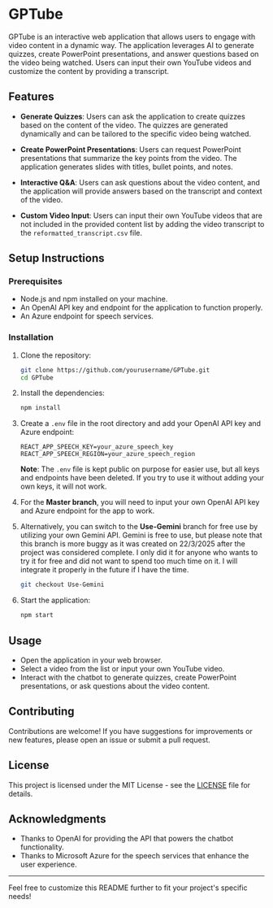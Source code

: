 # GPTube

GPTube is an interactive web application that allows users to engage with video content in a dynamic way. The application leverages AI to generate quizzes, create PowerPoint presentations, and answer questions based on the video being watched. Users can input their own YouTube videos and customize the content by providing a transcript.

## Features

- **Generate Quizzes**: Users can ask the application to create quizzes based on the content of the video. The quizzes are generated dynamically and can be tailored to the specific video being watched.
- **Create PowerPoint Presentations**: Users can request PowerPoint presentations that summarize the key points from the video. The application generates slides with titles, bullet points, and notes.

- **Interactive Q&A**: Users can ask questions about the video content, and the application will provide answers based on the transcript and context of the video.

- **Custom Video Input**: Users can input their own YouTube videos that are not included in the provided content list by adding the video transcript to the `reformatted_transcript.csv` file.

## Setup Instructions

### Prerequisites

- Node.js and npm installed on your machine.
- An OpenAI API key and endpoint for the application to function properly.
- An Azure endpoint for speech services.

### Installation

1. Clone the repository:

   ```bash
   git clone https://github.com/yourusername/GPTube.git
   cd GPTube
   ```

2. Install the dependencies:

   ```bash
   npm install
   ```

3. Create a `.env` file in the root directory and add your OpenAI API key and Azure endpoint:

   ```plaintext
   REACT_APP_SPEECH_KEY=your_azure_speech_key
   REACT_APP_SPEECH_REGION=your_azure_speech_region
   ```

   **Note**: The `.env` file is kept public on purpose for easier use, but all keys and endpoints have been deleted. If you try to use it without adding your own keys, it will not work.

4. For the **Master branch**, you will need to input your own OpenAI API key and Azure endpoint for the app to work.

5. Alternatively, you can switch to the **Use-Gemini** branch for free use by utilizing your own Gemini API. Gemini is free to use, but please note that this branch is more buggy as it was created on 22/3/2025 after the project was considered complete. I only did it for anyone who wants to try it for free and did not want to spend too much time on it. I will integrate it properly in the future if I have the time.

   ```bash
   git checkout Use-Gemini
   ```

6. Start the application:
   ```bash
   npm start
   ```

## Usage

- Open the application in your web browser.
- Select a video from the list or input your own YouTube video.
- Interact with the chatbot to generate quizzes, create PowerPoint presentations, or ask questions about the video content.

## Contributing

Contributions are welcome! If you have suggestions for improvements or new features, please open an issue or submit a pull request.

## License

This project is licensed under the MIT License - see the [LICENSE](LICENSE) file for details.

## Acknowledgments

- Thanks to OpenAI for providing the API that powers the chatbot functionality.
- Thanks to Microsoft Azure for the speech services that enhance the user experience.

---

Feel free to customize this README further to fit your project's specific needs!
